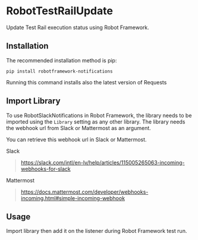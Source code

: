 RobotTestRailUpdate
===============

Update Test Rail execution status using Robot Framework.

Installation
------------

The recommended installation method is pip:

    pip install robotframework-notifications

Running this command installs also the latest version of Requests

Import Library
-----

To use RobotSlackNotifications in Robot Framework, the library needs to be imported using the ``Library`` setting as any other library. The library needs the webhook url from Slack or Mattermost as an argument.

You can retrieve this webhook url in Slack or Mattermost.

Slack

> https://slack.com/intl/en-lv/help/articles/115005265063-incoming-webhooks-for-slack

Mattermost

>  https://docs.mattermost.com/developer/webhooks-incoming.html#simple-incoming-webhook 

Usage
-----

Import library then add it on the listener during Robot Framework test run.